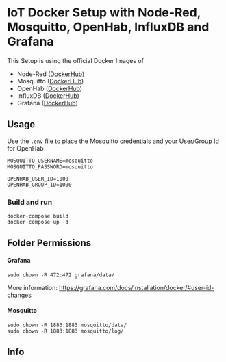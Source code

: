 # IoT Docker Setup with Node-Red, Mosquitto, OpenHab, InfluxDB and Grafana

This Setup is using the official Docker Images of
* Node-Red ([DockerHub](https://hub.docker.com/r/nodered/node-red/))
* Mosquitto ([DockerHub](https://hub.docker.com/_/eclipse-mosquitto/))
* OpenHab ([DockerHub](https://hub.docker.com/r/openhab/openhab/))
* InfluxDB ([DockerHub](https://hub.docker.com/_/influxdb))
* Grafana ([DockerHub](https://hub.docker.com/r/grafana/grafana/))

## Usage

Use the `.env` file to place the Mosquitto credentials and your User/Group Id for OpenHab

```
MOSQUITTO_USERNAME=mosquitto
MOSQUITTO_PASSWORD=mosquitto

OPENHAB_USER_ID=1000
OPENHAB_GROUP_ID=1000
```

### Build and run

```
docker-compose build
docker-compose up -d
```

## Folder Permissions

#### Grafana
```
sudo chown -R 472:472 grafana/data/ 
```

More information: https://grafana.com/docs/installation/docker/#user-id-changes

#### Mosquitto
```
sudo chown -R 1883:1883 mosquitto/data/ 
sudo chown -R 1883:1883 mosquitto/log/ 
```

## Info

